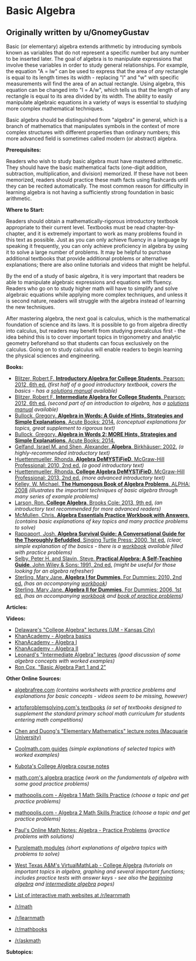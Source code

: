 # Basic Algebra

## Originally written by u/GnomeyGustav

Basic (or elementary) algebra extends arithmetic by introducing symbols known as variables that do not represent a specific number but any number to be inserted later.   The goal of algebra is to manipulate expressions that involve these variables in order to study general relationships.  For example, the equation "A = lw" can be used to express that the area of *any* rectangle is equal to its length times its width - replacing "l" and "w" with specific measurements will find the area of an actual rectangle. Using algebra, this equation can be changed into "l = A/w", which tells us that the length of any rectangle is equal to its area divided by its width.  The ability to easily manipulate algebraic equations in a variety of ways is essential to studying more complex mathematical techniques.

Basic algebra should be distinguished from "algebra" in general, which is a branch of mathematics that manipulates symbols in the context of more complex structures with different properties than ordinary numbers; this more advanced field is sometimes called modern (or abstract) algebra.

**Prerequisites:**

Readers who wish to study basic algebra must have mastered arithmetic.  They should have the basic mathematical facts (one-digit addition, subtraction, multiplication, and division) memorized.  If these have not been memorized, readers should practice these math facts using flashcards until they can be recited automatically.  The most common reason for difficulty in learning algebra is not having a sufficiently strong foundation in basic arithmetic.

**Where to Start:**

Readers should obtain a mathematically-rigorous introductory textbook appropriate to their current level.  Textbooks must be read chapter-by-chapter, and it is extremely important to work as many problems found in this text as possible.  Just as you can only achieve fluency in a language by speaking it frequently, you can only achieve proficiency in algebra by using it to solve a large number of problems.  It may be helpful to purchase additional textbooks that provide additional problems or alternative explanations; there are also online tutorials and videos that might be helpful.

By the end of a study of basic algebra, it is very important that readers be able to manipulate algebraic expressions and equations with fluency.   Readers who go on to study higher math will have to simplify and solve algebraic equations while applying more complex techniques, and unless it is second nature, readers will struggle with the algebra instead of learning the new techniques.

After mastering algebra, the next goal is calculus, which is the mathematical foundation of science and its laws.  It is possible to go from algebra directly into calculus, but readers may benefit from studying precalculus first - the idea behind this is to cover important topics in trigonometry and analytic geometry beforehand so that students can focus exclusively on the calculus.  Going on to study calculus will enable readers to begin learning the physical sciences and engineering.

**Books:**

* [Blitzer, Robert F. **Introductory Algebra for College Students**. Pearson: 2012, 6th ed.](http://www.amazon.com/Introductory-Algebra-College-Students-6th/dp/0321758951) *(first half of a good introductory textbook, covers the basics - has a [solutions manual](http://www.amazon.com/Student-Solutions-Introductory-Algebra-Students/dp/032175980X) available)*
* [Blitzer, Robert F. **Intermediate Algebra for College Students**. Pearson: 2012, 6th ed.](http://www.amazon.com/Intermediate-Algebra-College-Students-Edition/dp/0321758935) *(second part of an introduction to algebra, has a [solutions manual](http://www.amazon.com/Student-Solutions-Intermediate-Algebra-Students/dp/0321760336) available)*
* [Bullock, Gregory. **Algebra in Words: A Guide of Hints, Strategies and Simple Explanations**. Acute Books: 2014.](http://www.amazon.com/ALGEBRA-WORDS-Strategies-Simple-Explanations-ebook/dp/B00JDA8FBE) *(conceptual explanations for topics, great supplement to rigorous text)*
* [Bullock, Gregory. **Algebra in Words 2: MORE Hints, Strategies and Simple Explanations**. Acute Books: 2014.](http://www.amazon.com/ALGEBRA-WORDS-Strategies-Simple-Explanations-ebook/dp/B00S4JF88S)
* [Gelfand, Israel M. and Shen, Alexander. **Algebra**. Birkhäuser: 2002.](http://www.amazon.com/Algebra-Israel-M-Gelfand/dp/0817636773) *(a highly-recommended introductory text)*
* [Huettenmueller, Rhonda. **Algebra DeMYSTiFieD**. McGraw-Hill Professional: 2010, 2nd ed.](http://www.amazon.com/Algebra-DeMYSTiFieD-Second-Rhonda-Huettenmueller/dp/0071743618) *(a good introductory text)*
* [Huettenmueller, Rhonda. **College Algebra DeMYSTiFieD**. McGraw-Hill Professional: 2013, 2nd ed.](http://www.amazon.com/College-Algebra-DeMYSTiFieD-2nd-Edition/dp/0071815848) *(more advanced introductory text)*
* [Kelley, W. Michael. **The Humongous Book of Algebra Problems**.  ALPHA: 2008](http://www.amazon.com/gp/product/1592577229) *(illustrates the important techniques of basic algebra through many series of example problems)*
* [Larson, Ron. **College Algebra**. Brooks Cole: 2013, 9th ed.](http://www.amazon.com/College-Algebra-Ron-Larson/dp/1133963021) *(an introductory text recommended for more advanced readers)*
* [McMullen, Chris. **Algebra Essentials Practice Workbook with Answers**.](http://www.amazon.com/Algebra-Essentials-Practice-Workbook-Answers/dp/1453661387) *(contains basic explanations of key topics and many practice problems to solve)*
* [Rappaport, Josh. **Algebra Survival Guide: A Conversational Guide for the Thoroughly Befuddled**.  Singing Turtle Press: 2000, 1st ed.](http://www.amazon.com/Algebra-Survival-Guide-Conversational-Thoroughly/dp/0965911381) *(clear, simple explanation of the basics - there is a [workbook](http://www.amazon.com/Algebra-Survival-Guide-Workbook-Understanding/dp/0965911373) available filled with practice problems)*
* [Selby, Peter H. and Slavin, Steve. **Practical Algebra: A Self-Teaching Guide**. John Wiley & Sons: 1991, 2nd ed.](http://www.amazon.com/Practical-Algebra-Self-Teaching-Guide-Second/dp/0471530123) *(might be useful for those looking for an algebra refresher)*
* [Sterling, Mary Jane. **Algebra I for Dummies**. For Dummies: 2010, 2nd ed.](http://www.amazon.com/Algebra-Dummies-Mary-Jane-Sterling/dp/0470559640) *(has an accompanying [workbook](http://www.amazon.com/Algebra-Dummies-Mary-Jane-Sterling/dp/0470559640))*
* [Sterling, Mary Jane. **Algebra II for Dummies**. For Dummies: 2006, 1st ed.](http://www.amazon.com/Algebra-Dummies-Mary-Jane-Sterling/dp/0471775819) *(has an accompanying [workbook](http://www.amazon.com/Algebra-Workbook-Dummies-Mary-Sterling/dp/1118867033) and [book of practice problems](http://www.amazon.com/Algebra-II-Practice-Problems-Dummies/dp/1118446623))*

**Articles:**

**Videos:**

* [Delaware's "College Algebra" lectures (UM - Kansas City)](https://www.youtube.com/watch?v=1Amt_-uB9QQ)
* [KhanAcademy - Algebra basics](https://www.khanacademy.org/math/algebra-basics)
* [KhanAcademy - Algebra I](https://www.khanacademy.org/math/algebra)
* [KhanAcademy - Algebra II](https://www.khanacademy.org/math/algebra2)
* [Leonard's "Intermediate Algebra" lectures](https://www.youtube.com/playlist?list=PLC292123722B1B450) *(good discussion of some algebra concepts with worked examples)*
* [Ron Cox, "Basic Algebra Part 1 and 2"](https://www.youtube.com/watch?v=_NXBMSPrPSQ)

**Other Online Sources:**

* [algebrafree.com](http://algebrafree.com) *(contains worksheets with practice problems and explanations for basic concepts - videos seem to be missing, however)*
* [artofproblemsolving.com's textbooks](http://www.artofproblemsolving.com/store/list.php#all) *(a set of textbooks designed to supplement the standard primary school math curriculum for students entering math competitions)*
* [Chen and Duong's "Elementary Mathematics" lecture notes (Macquarie University)](https://rutherglen.science.mq.edu.au/wchen/lnemfolder/lnem.html)
* [Coolmath.com guides](http://www.coolmath.com/algebra) *(simple explanations of selected topics with worked examples)*
* [Kubota's College Algebra course notes](http://www.msc.uky.edu/ken/ma109/notes.htm)
* [math.com's algebra practice](http://www.math.com/practice/Algebra.html) *(work on the fundamentals of algebra with some good practice problems)*
* [mathopolis.com - Algebra 1 Math Skills Practice](http://www.mathopolis.com/questions/skills.php?year=A1) *(choose a topic and get practice problems)*
* [mathopolis.com - Algebra 2 Math Skills Practice](http://www.mathopolis.com/questions/skills.php?year=A2) *(choose a topic and get practice problems)*
* [Paul's Online Math Notes: Algebra - Practice Problems](http://tutorial.math.lamar.edu/Problems/Alg/Alg.aspx) *(practice problems with solutions)*
* [Purplemath modules](http://www.purplemath.com/modules/) *(short explanations of algebra topics with problems to solve)*
* [West Texas A&M's VirtualMathLab - College Algebra](http://www.wtamu.edu/academic/anns/mps/math/mathlab/col_algebra/) *(tutorials on important topics in algebra, graphing and several important functions; includes practice tests with answer keys - see also the [beginning algebra](http://www.wtamu.edu/academic/anns/mps/math/mathlab/beg_algebra/) and [intermediate algebra](http://www.wtamu.edu/academic/anns/mps/math/mathlab/int_algebra/index.htm) pages)*

* [List of interactive math websites at /r/learnmath](http://www.reddit.com/r/learnmath/comments/w3q6g/list_of_interactive_math_websites/)
* [/r/math](http://np.reddit.com/r/math)
* [/r/learnmath](http://np.reddit.com/r/learnmath)
* [/r/mathbooks](http://np.reddit.com/r/mathbooks)
* [/r/askmath](https://np.reddit.com/r/askmath)

**Subtopics:**
